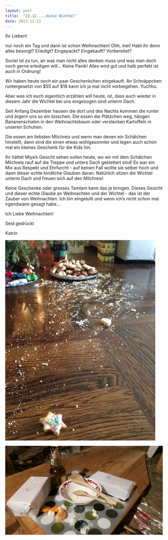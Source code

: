 ```yaml
---
layout: post
title:  "22.12....diese Wichtel"
date: 2013-12-22
---
```




Ihr Lieben!



nur noch ein Tag und dann ist schon Weihnachten! Ohh, mei! Habt ihr denn alles besorgt? Erledigt? Eingepackt? Eingekauft? Vorbereitet? 



Soviel ist zu tun, an was man nicht alles denken muss und was man doch noch gerne erledigen will… Keine Panik! Alles wird gut und halb perfekt ist auch in Ordnung!



Wir haben heute noch ein paar Geschenkchen eingekauft. An Schnäppchen runtergesetzt von $55 auf $18 kann ich ja mal nicht vorbeigehen. Yuchhu.



Aber was ich euch eigentlich erzählen will heute, ist, dass auch wieder in diesem Jahr die Wichtel bei uns eingezogen sind unterm Dach.



Seit Anfang Dezember hausen die dort und des Nachts kommen die runter und ärgern uns so ein bisschen. Die essen die Plätzchen weg, hängen Bananenschalen in den Weihnachtsbaum oder verstecken Kartoffeln in unseren Schuhen.



Die essen am liebsten Milchreis und wenn man denen ein Schälchen hinstellt, dann sind die einen etwas wohlgesonnter und legen auch schon mal ein kleines Geschenk für die Kids hin.



Ihr hättet Miya’s Gesicht sehen sollen heute, wo wir mit dem Schälchen Milchreis rauf auf die Treppe und unters Dach geklettert sind! Es war ein Mix aus Respekt und Ehrfurcht - auf keinen Fall wollte sie selber hoch und dann dieser echte kindliche Glauben daran. Natürlich sitzen die Wichtel unterm Dach und freuen sich auf den Milchreis!



Keine Geschenke oder grosses Tamtam kann das je bringen. Dieses Gesicht und dieser echte Glaube an Weihnachten und der Wichtel - das ist der Zauber von Weihnachten. Ich bin eingelullt und wenn ich’s nicht schon mal irgendwann gesagt habe…



Ich Liebe Weihnachten!



Seid gedrückt

Katrin







![photo.JPG](/assets/2013-12-22/photo.JPG)

![IMG_4658.jpeg](/assets/2013-12-22/IMG_4658.jpeg)


